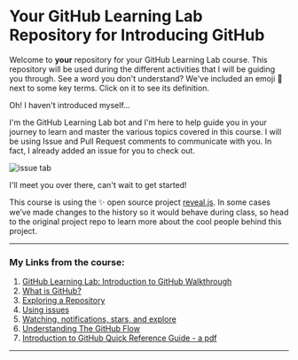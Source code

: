 # Your GitHub Learning Lab Repository for Introducing GitHub

Welcome to **your** repository for your GitHub Learning Lab course. This repository will be used during the different activities that I will be guiding you through. See a word you don't understand? We've included an emoji 📖 next to some key terms. Click on it to see its definition.

Oh! I haven't introduced myself...

I'm the GitHub Learning Lab bot and I'm here to help guide you in your journey to learn and master the various topics covered in this course. I will be using Issue and Pull Request comments to communicate with you. In fact, I already added an issue for you to check out.

![issue tab](https://lab.github.com/public/images/issue_tab.png)

I'll meet you over there, can't wait to get started!

This course is using the :sparkles: open source project [reveal.js](https://github.com/hakimel/reveal.js/). In some cases we’ve made changes to the history so it would behave during class, so head to the original project repo to learn more about the cool people behind this project.

-------------------------------------------------------

### My Links from the course:

1. [GitHub Learning Lab: Introduction to GitHub Walkthrough](https://youtu.be/sz6zfrQpCQg)
2. [What is GitHub?](https://youtu.be/w3jLJU7DT5E)
3. [Exploring a Repository](https://youtu.be/R8OAwrcMlRw)
4. [Using issues](https://youtu.be/Zhj46r5D0nQ)
5. [Watching, notifications, stars, and explore](https://youtu.be/ocQldxF7fMY)
6. [Understanding The GitHub Flow](https://youtu.be/PBI2Rz-ZOxU)
7. [Introduction to GitHub Quick Reference Guide - a pdf](https://lab.github.com/public/introduction-to-github.pdf)

-------------------------------------------------------